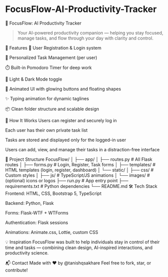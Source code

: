 # FocusFlow-AI-Productivity-Tracker

🧠 FocusFlow: AI Productivity Tracker
> Your AI-powered productivity companion — helping you stay focused, manage tasks, and flow through your day with clarity and control.

🚀 Features
🔐 User Registration & Login system

🧾 Personalized Task Management (per user)

⏱️ Built-in Pomodoro Timer for deep work

🌙 Light & Dark Mode toggle

🎨 Animated UI with glowing buttons and floating shapes

✨ Typing animation for dynamic taglines

📦 Clean folder structure and scalable design

👤 How It Works
Users can register and securely log in

Each user has their own private task list

Tasks are stored and displayed only for the logged-in user

Users can add, view, and manage their tasks in a distraction-free interface

📁 Project Structure
FocusFlow/
│
├── app/
│   ├── routes.py         # All Flask routes
│   ├── forms.py          # Login, Register, Task forms
│   ├── templates/        # HTML templates (login, register, dashboard)
│   └── static/
│       ├── css/          # Custom styles
│       ├── js/           # TypeScript/JS animations
│       └── images/       # (optional) icons or logos
├── run.py                # App entry point
├── requirements.txt      # Python dependencies
└── README.md
🛠️ Tech Stack
Frontend: HTML, CSS, Bootstrap 5, TypeScript

Backend: Python, Flask

Forms: Flask-WTF + WTForms

Authentication: Flask sessions

Animations: Animate.css, Lottie, custom CSS


💡 Inspiration
FocusFlow was built to help individuals stay in control of their time and tasks — combining clean design, AI-inspired interactions, and productivity science.

📬 Contact
Made with ❤️ by @tanishqsakhare Feel free to fork, star, or contribute!
